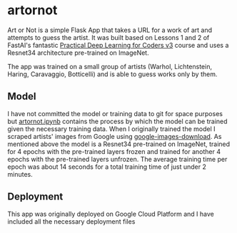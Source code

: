 # artornot
Art or Not is a simple Flask App that takes a URL for a work of art and attempts to guess the artist. It was built based on Lessons 1 and 2 of FastAI's fantastic [Practical Deep Learning for Coders v3](https://course.fast.ai) course and uses a Resnet34 architecture pre-trained on ImageNet.

The app was trained on a small group of artists (Warhol, Lichtenstein, Haring, Caravaggio, Botticelli) and is able to guess works only by them.

## Model
I have not committed the model or training data to git for space purposes but [artornot.ipynb](artornot.ipynb) contains the process by which the model can be trained given the necessary training data. When I originally trained the model I scraped artists' images from Google using [google-images-download](https://github.com/hardikvasa/google-images-download). As mentioned above the model is a Resnet34 pre-trained on ImageNet, trained for 4 epochs with the pre-trained layers frozen and trained for another 4 epochs with the pre-trained layers unfrozen. The average training time per epoch was about 14 seconds for a total training time of just under 2 minutes.

## Deployment
This app was originally deployed on Google Cloud Platform and I have included all the necessary deployment files
